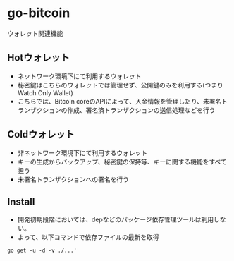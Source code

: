 # go-bitcoin
ウォレット関連機能

## Hotウォレット
- ネットワーク環境下にて利用するウォレット  
- 秘密鍵はこちらのウォレットでは管理せず、公開鍵のみを利用する(つまり Watch Only Wallet)
- こちらでは、Bitcoin coreのAPIによって、入金情報を管理したり、未署名トランザクションの作成、署名済トランザクションの送信処理などを行う


## Coldウォレット
- 非ネットワーク環境下にて利用するウォレット  
- キーの生成からバックアップ、秘密鍵の保持等、キーに関する機能をすべて担う
- 未署名トランザクションへの署名を行う


## Install
- 開発初期段階においては、depなどのパッケージ依存管理ツールは利用しない。
- よって、以下コマンドで依存ファイルの最新を取得
```
go get -u -d -v ./...'
```
